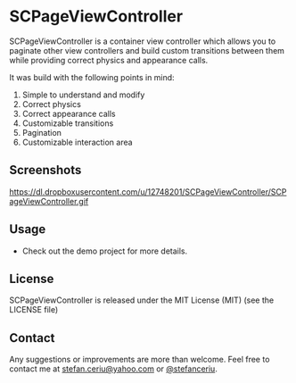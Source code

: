 # SCPageViewController


SCPageViewController is a container view controller which allows you to paginate other view controllers and build custom transitions between them while providing correct physics and appearance calls.

It was build with the following points in mind:

1. Simple to understand and modify
2. Correct physics
3. Correct appearance calls
4. Customizable transitions
5. Pagination
6. Customizable interaction area

## Screenshots

https://dl.dropboxusercontent.com/u/12748201/SCPageViewController/SCPageViewController.gif

## Usage

- Check out the demo project for more details.

## License
SCPageViewController is released under the MIT License (MIT) (see the LICENSE file)

## Contact
Any suggestions or improvements are more than welcome.
Feel free to contact me at [stefan.ceriu@yahoo.com](mailto:stefan.ceriu@yahoo.com) or [@stefanceriu](https://twitter.com/stefanceriu).
